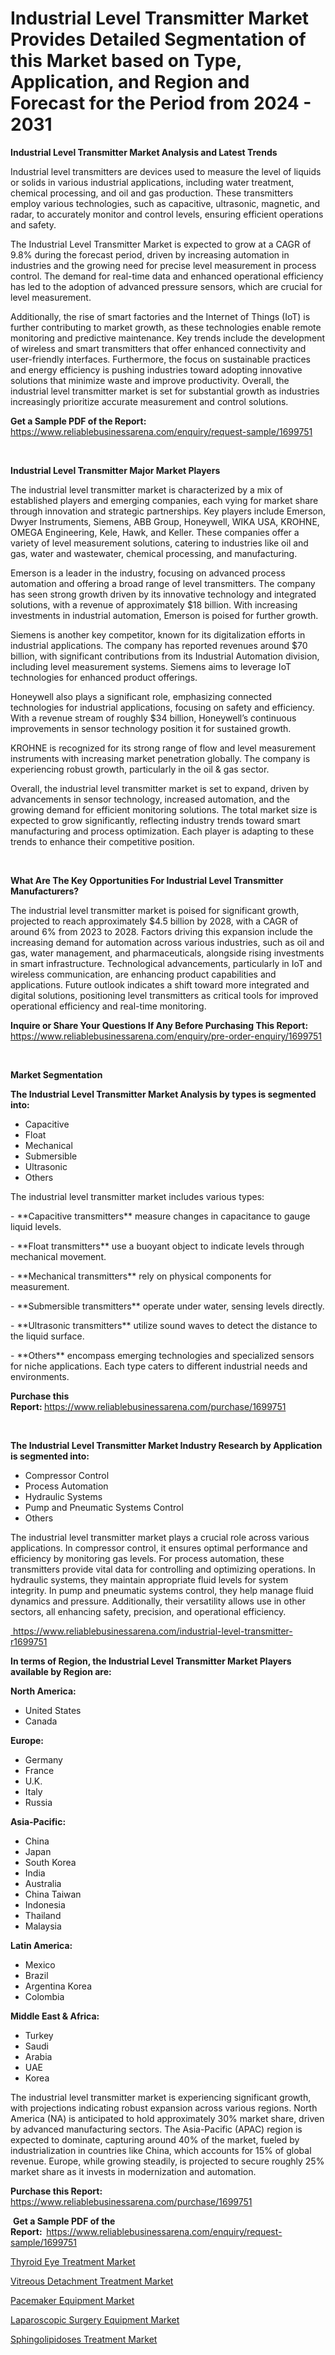<p><h1>Industrial Level Transmitter Market Provides Detailed Segmentation of this Market based on Type, Application, and Region and Forecast for the Period from 2024 - 2031</h1></p><p><strong>Industrial Level Transmitter Market Analysis and Latest Trends</strong></p>
<p><p>Industrial level transmitters are devices used to measure the level of liquids or solids in various industrial applications, including water treatment, chemical processing, and oil and gas production. These transmitters employ various technologies, such as capacitive, ultrasonic, magnetic, and radar, to accurately monitor and control levels, ensuring efficient operations and safety.</p><p>The Industrial Level Transmitter Market is expected to grow at a CAGR of 9.8% during the forecast period, driven by increasing automation in industries and the growing need for precise level measurement in process control. The demand for real-time data and enhanced operational efficiency has led to the adoption of advanced pressure sensors, which are crucial for level measurement.</p><p>Additionally, the rise of smart factories and the Internet of Things (IoT) is further contributing to market growth, as these technologies enable remote monitoring and predictive maintenance. Key trends include the development of wireless and smart transmitters that offer enhanced connectivity and user-friendly interfaces. Furthermore, the focus on sustainable practices and energy efficiency is pushing industries toward adopting innovative solutions that minimize waste and improve productivity. Overall, the industrial level transmitter market is set for substantial growth as industries increasingly prioritize accurate measurement and control solutions.</p></p>
<p><strong>Get a Sample PDF of the Report:&nbsp;</strong> <a href="https://www.reliablebusinessarena.com/enquiry/request-sample/1699751?utm_campaign=1331&utm_medium=2&utm_source=Github&utm_content=ia&utm_term=20102024&utm_id=industrial-level-transmitter">https://www.reliablebusinessarena.com/enquiry/request-sample/1699751</a></p>
<p>&nbsp;</p>
<p><strong>Industrial Level Transmitter Major Market Players</strong></p>
<p><p>The industrial level transmitter market is characterized by a mix of established players and emerging companies, each vying for market share through innovation and strategic partnerships. Key players include Emerson, Dwyer Instruments, Siemens, ABB Group, Honeywell, WIKA USA, KROHNE, OMEGA Engineering, Kele, Hawk, and Keller. These companies offer a variety of level measurement solutions, catering to industries like oil and gas, water and wastewater, chemical processing, and manufacturing.</p><p>Emerson is a leader in the industry, focusing on advanced process automation and offering a broad range of level transmitters. The company has seen strong growth driven by its innovative technology and integrated solutions, with a revenue of approximately $18 billion. With increasing investments in industrial automation, Emerson is poised for further growth.</p><p>Siemens is another key competitor, known for its digitalization efforts in industrial applications. The company has reported revenues around $70 billion, with significant contributions from its Industrial Automation division, including level measurement systems. Siemens aims to leverage IoT technologies for enhanced product offerings.</p><p>Honeywell also plays a significant role, emphasizing connected technologies for industrial applications, focusing on safety and efficiency. With a revenue stream of roughly $34 billion, Honeywell’s continuous improvements in sensor technology position it for sustained growth.</p><p>KROHNE is recognized for its strong range of flow and level measurement instruments with increasing market penetration globally. The company is experiencing robust growth, particularly in the oil & gas sector.</p><p>Overall, the industrial level transmitter market is set to expand, driven by advancements in sensor technology, increased automation, and the growing demand for efficient monitoring solutions. The total market size is expected to grow significantly, reflecting industry trends toward smart manufacturing and process optimization. Each player is adapting to these trends to enhance their competitive position.</p></p>
<p>&nbsp;</p>
<p><strong>What Are The Key Opportunities For Industrial Level Transmitter Manufacturers?</strong></p>
<p><p>The industrial level transmitter market is poised for significant growth, projected to reach approximately $4.5 billion by 2028, with a CAGR of around 6% from 2023 to 2028. Factors driving this expansion include the increasing demand for automation across various industries, such as oil and gas, water management, and pharmaceuticals, alongside rising investments in smart infrastructure. Technological advancements, particularly in IoT and wireless communication, are enhancing product capabilities and applications. Future outlook indicates a shift toward more integrated and digital solutions, positioning level transmitters as critical tools for improved operational efficiency and real-time monitoring.</p></p>
<p><strong>Inquire or Share Your Questions If Any Before Purchasing This Report:</strong> <a href="https://www.reliablebusinessarena.com/enquiry/pre-order-enquiry/1699751?utm_campaign=1331&utm_medium=2&utm_source=Github&utm_content=ia&utm_term=20102024&utm_id=industrial-level-transmitter">https://www.reliablebusinessarena.com/enquiry/pre-order-enquiry/1699751</a></p>
<p>&nbsp;</p>
<p><strong>Market Segmentation</strong></p>
<p><strong>The Industrial Level Transmitter Market Analysis by types is segmented into:</strong></p>
<p><ul><li>Capacitive</li><li>Float</li><li>Mechanical</li><li>Submersible</li><li>Ultrasonic</li><li>Others</li></ul></p>
<p><p>The industrial level transmitter market includes various types: </p><p>- **Capacitive transmitters** measure changes in capacitance to gauge liquid levels. </p><p>- **Float transmitters** use a buoyant object to indicate levels through mechanical movement. </p><p>- **Mechanical transmitters** rely on physical components for measurement. </p><p>- **Submersible transmitters** operate under water, sensing levels directly. </p><p>- **Ultrasonic transmitters** utilize sound waves to detect the distance to the liquid surface. </p><p>- **Others** encompass emerging technologies and specialized sensors for niche applications. Each type caters to different industrial needs and environments.</p></p>
<p><strong>Purchase this Report:&nbsp;</strong><a href="https://www.reliablebusinessarena.com/purchase/1699751?utm_campaign=1331&utm_medium=2&utm_source=Github&utm_content=ia&utm_term=20102024&utm_id=industrial-level-transmitter">https://www.reliablebusinessarena.com/purchase/1699751</a></p>
<p>&nbsp;</p>
<p><strong>The Industrial Level Transmitter Market Industry Research by Application is segmented into:</strong></p>
<p><ul><li>Compressor Control</li><li>Process Automation</li><li>Hydraulic Systems</li><li>Pump and Pneumatic Systems Control</li><li>Others</li></ul></p>
<p><p>The industrial level transmitter market plays a crucial role across various applications. In compressor control, it ensures optimal performance and efficiency by monitoring gas levels. For process automation, these transmitters provide vital data for controlling and optimizing operations. In hydraulic systems, they maintain appropriate fluid levels for system integrity. In pump and pneumatic systems control, they help manage fluid dynamics and pressure. Additionally, their versatility allows use in other sectors, all enhancing safety, precision, and operational efficiency.</p></p>
<p><a href="https://www.reliablebusinessarena.com/industrial-level-transmitter-r1699751?utm_campaign=1331&utm_medium=2&utm_source=Github&utm_content=ia&utm_term=20102024&utm_id=industrial-level-transmitter">&nbsp;https://www.reliablebusinessarena.com/industrial-level-transmitter-r1699751</a></p>
<p><strong>In terms of Region, the Industrial Level Transmitter Market Players available by Region are:</strong></p>
<p>
    <p> <strong> North America: </strong>
        <ul>
            <li>United States</li>
            <li>Canada</li>
        </ul>
        </p> 
    <p> <strong> Europe: </strong>
        <ul>
            <li>Germany</li>
            <li>France</li>
            <li>U.K.</li>
            <li>Italy</li>
            <li>Russia</li>
        </ul>
        </p> 
    <p> <strong> Asia-Pacific: </strong>
        <ul>
            <li>China</li>
            <li>Japan</li>
            <li>South Korea</li>
            <li>India</li>
            <li>Australia</li>
            <li>China Taiwan</li>
            <li>Indonesia</li>
            <li>Thailand</li>
            <li>Malaysia</li>
        </ul>
        </p> 
    <p> <strong> Latin America: </strong>
        <ul>
            <li>Mexico</li>
            <li>Brazil</li>
            <li>Argentina Korea</li>
            <li>Colombia</li>
        </ul>
        </p> 
    <p> <strong> Middle East & Africa: </strong>
        <ul>
            <li>Turkey</li>
            <li>Saudi</li>
            <li>Arabia</li>
            <li>UAE</li>
            <li>Korea</li>
        </ul>
    </p>
    </p>
<p><p>The industrial level transmitter market is experiencing significant growth, with projections indicating robust expansion across various regions. North America (NA) is anticipated to hold approximately 30% market share, driven by advanced manufacturing sectors. The Asia-Pacific (APAC) region is expected to dominate, capturing around 40% of the market, fueled by industrialization in countries like China, which accounts for 15% of global revenue. Europe, while growing steadily, is projected to secure roughly 25% market share as it invests in modernization and automation.</p></p>
<p><strong>Purchase this Report: </strong><a href="https://www.reliablebusinessarena.com/purchase/1699751?utm_campaign=1331&utm_medium=2&utm_source=Github&utm_content=ia&utm_term=20102024&utm_id=industrial-level-transmitter">https://www.reliablebusinessarena.com/purchase/1699751</a></p>
<p>&nbsp;<strong>Get a Sample PDF of the Report:&nbsp;&nbsp;</strong><a href="https://www.reliablebusinessarena.com/enquiry/request-sample/1699751?utm_campaign=1331&utm_medium=2&utm_source=Github&utm_content=ia&utm_term=20102024&utm_id=industrial-level-transmitter">https://www.reliablebusinessarena.com/enquiry/request-sample/1699751</a></p>
<p><strong></strong></p>
<p><p><a href="https://www.linkedin.com/pulse/thyroid-eye-treatment-market-revolution-2024-2031-trends-vd8re?utm_campaign=1331&utm_medium=2&utm_source=Github&utm_content=ia&utm_term=20102024&utm_id=industrial-level-transmitter">Thyroid Eye Treatment Market</a></p><p><a href="https://www.linkedin.com/pulse/vitreous-detachment-treatment-market-regional-outlook-rqlee?utm_campaign=1331&utm_medium=2&utm_source=Github&utm_content=ia&utm_term=20102024&utm_id=industrial-level-transmitter">Vitreous Detachment Treatment Market</a></p><p><a href="https://www.linkedin.com/pulse/market-insights-global-pacemaker-equipment-forecast-innovation-pdofe?utm_campaign=1331&utm_medium=2&utm_source=Github&utm_content=ia&utm_term=20102024&utm_id=industrial-level-transmitter">Pacemaker Equipment Market</a></p><p><a href="https://www.linkedin.com/pulse/laparoscopic-surgery-equipment-momentum-charting-106-hge7e?utm_campaign=1331&utm_medium=2&utm_source=Github&utm_content=ia&utm_term=20102024&utm_id=industrial-level-transmitter">Laparoscopic Surgery Equipment Market</a></p><p><a href="https://www.linkedin.com/pulse/future-trends-global-sphingolipidoses-treatment-market-insights-7hfre?utm_campaign=1331&utm_medium=2&utm_source=Github&utm_content=ia&utm_term=20102024&utm_id=industrial-level-transmitter">Sphingolipidoses Treatment Market</a></p></p>